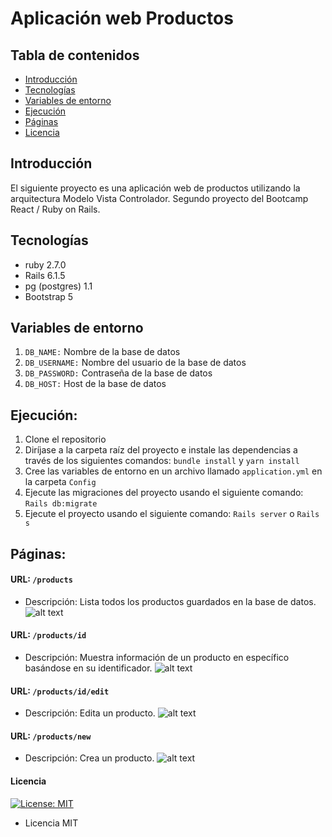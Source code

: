 # Aplicación web Productos

## Tabla de contenidos

* [Introducción](#introducción)
* [Tecnologías](#tecnologías)
* [Variables de entorno](#variables-de-entorno)
* [Ejecución](#ejecución)
* [Páginas](#páginas)
* [Licencia](#licencia)

## Introducción

El siguiente proyecto es una aplicación web de productos utilizando la arquitectura Modelo Vista Controlador.
Segundo proyecto del Bootcamp React / Ruby on Rails. 

## Tecnologías

* ruby 2.7.0
* Rails 6.1.5
* pg (postgres) 1.1
* Bootstrap 5

## Variables de entorno

1. `DB_NAME:` Nombre de la base de datos
2. `DB_USERNAME:` Nombre del usuario de la base de datos
3. `DB_PASSWORD:` Contraseña de la base de datos
4. `DB_HOST:` Host de la base de datos 

## Ejecución:

1. Clone el repositorio
2. Diríjase a la carpeta raíz del proyecto e instale las dependencias a través de los siguientes comandos:  `bundle install` y `yarn install`
3. Cree las variables de entorno en un archivo llamado `application.yml` en la carpeta `Config`
4. Ejecute las migraciones del proyecto usando el siguiente comando: `Rails db:migrate`
5. Ejecute el proyecto usando el siguiente comando: `Rails server` o `Rails s`

## Páginas:

#### URL: `/products`
* Descripción: Lista todos los productos guardados en la base de datos.
![alt text](https://i.imgur.com/jBFjhPM.png)

#### URL: `/products/id`
* Descripción: Muestra información de un producto en específico basándose en su identificador.
![alt text](https://i.imgur.com/bDImVRK.png)

#### URL: `/products/id/edit`
* Descripción: Edita un producto.
![alt text](https://i.imgur.com/g9vFJhO.png)

#### URL: `/products/new`
* Descripción: Crea un producto.
![alt text](https://i.imgur.com/qYCoR2f.png)

#### Licencia
[![License: MIT](https://img.shields.io/badge/License-MIT-yellow.svg)](https://opensource.org/licenses/MIT)
* Licencia MIT